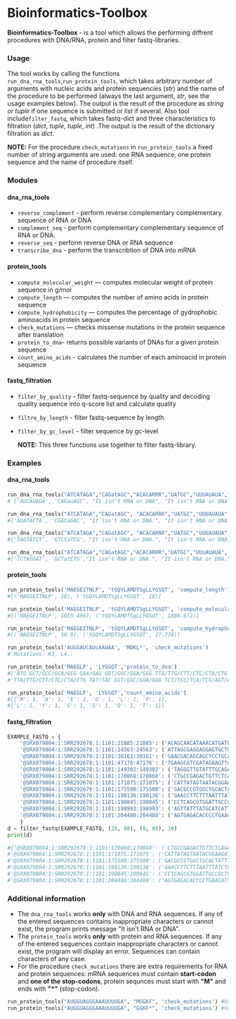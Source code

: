 # Bioinformatics-Toolbox

**Bioinformatics-Toolbox** - is a tool which allows the performing diffrent procedures with DNA/RNA, protein and filter fastq-libraries. 

### Usage

The tool works by calling the functions `run_dna_rna_tools`,`run_protein_tools`, which takes arbitrary number of arguments with nucleic acids and protein sequencies (*str*) and the name of the procedure to be performed (always the last argument, *str*, see the usage examples below). The output is the result of the procedure as *string or tuple* if one sequence is submitted or *list* if several. Also tool include`filter_fastq`, which takes fastq-dict and three characteristics to filtration (*dict*, *tuple*, *tuple*, *int*) .The output is the result of the dictionary filtration as *dict*.

**NOTE:**  For the procedure `check_mutations` in `run_protein_tools` a fixed number of string arguments are used: one RNA sequence, one protein sequence and the name of procedure itself.

### Modules
#### dna_rna_tools
- `reverse_complement` - perform reverse complementary complementary sequence of RNA or DNA
- `complement_seq` - perform complementary complementary sequence of RNA or DNA.
- `reverse_seq` - perform reverse DNA or RNA sequence
- `transcribe_dna` - perform the transcribtion of DNA into mRNA

#### protein_tools
- `compute_molecular_weight` — computes molecular weight of protein sequence in g/mol
- `compute_length` — computes the number of amino acids in protein sequence
- `compute_hydrophobicity` — computes the percentage of gydrophobic aminoacids in protein sequence
- `check_mutations` — checks missense mutations in the protein sequence after translation
- `protein_to_dna`- returns possible variants of DNAs for a given protein sequence
- `count_amino_acids` - calculates the number of each aminoacid in protein sequence

#### fastq_filtration
- `filter_by_quality` -  filter fastq-sequence by quality and decoding quality sequence into q-score list and calculate quality
- `filtre_by_length` - filter fastq-sequence by length
- `filter_by_gc_level` - filter sequence by gc-level
  
  **NOTE:** This three functions use together to filter fastq-library.

### Examples
#### dna_rna_tools
```python
run_dna_rna_tools("ATCATAGA","CAGatAGC","ACACARRR","UATGC","UUUAUAUA","transcribe_dna")
# ['AUCAUAGA', 'CAGauAGC', "It isn't RNA or DNA", "It isn't RNA or DNA", 'UUUAUAUA is RNA.']

run_dna_rna_tools("ATCATAGA","CAGatAGC", "ACACARRR","UATGC","UUUAUAUA", "reverse_seq")
#['AGATACTA', 'CGAtaGAC', "It isn't RNA or DNA.", "It isn't RNA or DNA.", 'AUAUAUUU']

run_dna_rna_tools("ATCATAGA","CAGatAGC", "ACACARRR","UATGC","UUUAUAUA", "complement_seq")
#['TAGTATCT', 'GTCtaTCG', "It isn't RNA or DNA.", "It isn't RNA or DNA.", 'AAaUAUAU']

run_dna_rna_tools("ATCATAGA","CAGatAGC","ACACARRR","UATGC","UUuAUAUA", 'reverse_complement')
#['TCTATGAT', 'GCTatCTG',"It isn't RNA or DNA.", "It isn't RNA or DNA.", 'UAUAUaAA']
```
#### protein_tools
```python
run_protein_tools('MAEGEITNLP', 'tGQYLAMDTSgLLYGSQT', 'compute_length')
#[('MAEGEITNLP', 10), ('tGQYLAMDTSgLLYGSQT', 18)]

run_protein_tools('MAEGEITNLP', 'tGQYLAMDTSgLLYGSQT', 'compute_molecular_weight')
#[('MAEGEITNLP', 1055.496), ('tGQYLAMDTSgLLYGSQT', 1886.872)]

run_protein_tools('MAEGEITNLP', 'tGQYLAMDTSgLLYGSQT', 'compute_hydrophobicity')
#[('MAEGEITNLP', 50.0), ('tGQYLAMDTSgLLYGSQT', 27.778)]

run_protein_tools('AUGGAUCAUcAAUAA', 'MDKL*', 'check_mutations')
#'Mutations: K3, L4.'

run_protein_tools('MAEGLP', 'LYGSQT','protein_to_dna')
#['ATG GCT/GCC/GCA/GCG GAA/GAG GGT/GGC/GGA/GGG TTA/TTG/CTT/CTC/CTA/CTG CCT/CCC/CCA/CCG',
#'TTA/TTG/CTT/CTC/CTA/CTG TAT/TAC GGT/GGC/GGA/GGG TCT/TCC/TCA/TCG/AGT/AGC CAA/CAG ACT/ACC/ACA/ACG']

run_protein_tools('MAEGLP', 'LYGSQT','count_amino_acids')
#[{'M': 1, 'A': 1, 'E': 1, 'G': 1, 'L': 1, 'P': 1},
#{'L': 1, 'Y': 1, 'G': 1, 'S': 1, 'Q': 1, 'T': 1}]
```
#### fastq_filtration
```python
EXAMPLE_FASTQ = {
    '@SRX079804:1:SRR292678:1:1101:21885:21885': ('ACAGCAACATAAACATGATGGGATGGCGTAAGCCCCCGAGATATCAGTTTACCCAGGATAAGAGATTAAATTATGAGCAACATTATTAA', 'FGGGFGGGFGGGFGDFGCEBB@CCDFDDFFFFBFFGFGEFDFFFF;D@DD>C@DDGGGDFGDGG?GFGFEGFGGEF@FDGGGFGFBGGD'),
    '@SRX079804:1:SRR292678:1:1101:24563:24563': ('ATTAGCGAGGAGGAGTGCTGAGAAGATGTCGCCTACGCCGTTGAAATTCCCTTCAATCAGGGGGTACTGGAGGATACGAGTTTGTGTG', 'BFFFFFFFB@B@A<@D>BDDACDDDEBEDEFFFBFFFEFFDFFF=CC@DDFD8FFFFFFF8/+.2,@7<<:?B/:<><-><@.A*C>D'),
    '@SRX079804:1:SRR292678:1:1101:30161:30161': ('GAACGACAGCAGCTCCTGCATAACCGCGTCCTTCTTCTTTAGCGTTGTGCAAAGCATGTTTTGTATTACGGGCATCTCGAGCGAATC', 'DFFFEGDGGGGFGGEDCCDCEFFFFCCCCCB>CEBFGFBGGG?DE=:6@=>A<A>D?D8DCEE:>EEABE5D@5:DDCA;EEE-DCD'),
    '@SRX079804:1:SRR292678:1:1101:47176:47176': ('TGAAGCGTCGATAGAAGTTAGCAAACCCGCGGAACTTCCGTACATCAGACACATTCCGGGGGGTGGGCCAATCCATGATGCCTTTG', 'FF@FFBEEEEFFEFFD@EDEFFB=DFEEFFFE8FFE8EEDBFDFEEBE+E<C<C@FFFFF;;338<??D:@=DD:8DDDD@EE?EB'),
    '@SRX079804:1:SRR292678:1:1101:149302:149302': ('TAGGGTTGTATTTGCAGATCCATGGCATGCCAAAAAGAACATCGTCCCGTCCAATATCTGCAACATACCAGTTGGTTGGTA', '@;CBA=:@;@DBDCDEEE/EEEEEEF@>FBEEB=EFA>EEBD=DAEEEEB9)99>B99BC)@,@<9CDD=C,5;B::?@;A'),
    '@SRX079804:1:SRR292678:1:1101:170868:170868': ('CTGCCGAGACTGTTCTCAGACATGGAAAGCTCGATTCGCATACACTCGCTGAGTAAGAGAGTCACACCAAATCACAGATT', 'E;FFFEGFGIGGFBG;C6D<@C7CDGFEFGFHDFEHHHBBHHFDFEFBAEEEEDE@A2=DA:??C3<BCA7@DCDEG*EB'),
    '@SRX079804:1:SRR292678:1:1101:171075:171075': ('CATTATAGTAATACGGAAGATGACTTGCTGTTATCATTACAGCTCCATCGCATGAATAATTCTCTAATATAGTTGTCAT', 'HGHHHHGFHHHHFHHEHHHHFGEHFGFGGGHHEEGHHEEHBHHFGDDECEGGGEFGF<FGGIIGEBGDFFFGFFGGFGF'),
    '@SRX079804:1:SRR292678:1:1101:175500:175500': ('GACGCCGTGGCTGCACTATTTGAGGCACCTGTCCTCGAAGGGAAGTTCATCTCGACGCGTGTCACTATGACATGAATG', 'GGGGGFFCFEEEFFDGFBGGGA5DG@5DDCBDDE=GFADDFF5BE49<<<BDD?CE<A<8:59;@C.C9CECBAC=DE'),
    '@SRX079804:1:SRR292678:1:1101:190136:190136': ('GAACCTTCTTTAATTTATCTAGAGCCCAAATTTTAGTCAATCTATCAACTAAAATACCTACTGCTACTACAAGTATT', 'DACD@BEECEDE.BEDDDDD,>:@>EEBEEHEFEHHFFHH?FGBGFBBD77B;;C?FFFFGGFED.BBABBG@DBBE'),
    '@SRX079804:1:SRR292678:1:1101:190845:190845': ('CCTCAGCGTGGATTGCCGCTCATGCAGGAGCAGATAATCCCTTCGCCATCCCATTAAGCGCCGTTGTCGGTATTCC', 'FF@FFCFEECEBEC@@BBBBDFBBFFDFFEFFEB8FFFFFFFFEFCEB/>BBA@AFFFEEEEECE;ACD@DBBEEE'),
    '@SRX079804:1:SRR292678:1:1101:198993:198993': ('AGTTATTTATGCATCATTCTCATGTATGAGCCAACAAGATAGTACAAGTTTTATTGCTATGAGTTCAGTACAACA', '<<<=;@B??@<>@><48876EADEG6B<A@*;398@.=BB<7:>.BB@.?+98204<:<>@?A=@EFEFFFEEFB'),
    '@SRX079804:1:SRR292678:1:1101:204480:204480': ('AGTGAGACACCCCTGAACATTCCTAGTAAGACATCTTTGAATATTACTAGTTAGCCACACTTTAAAATGACCCG', '<98;<@@@:@CD@BCCDD=DBBCEBBAAA@9???@BCDBCGF=GEGDFGDBEEEEEFFFF=EDEE=DCD@@BBC')
    }
d = filter_fastq(EXAMPLE_FASTQ, (20, 80), (0, 80), 30)
print(d)

#{'@SRX079804:1:SRR292678:1:1101:170868:170868': ('CTGCCGAGACTGTTCTCAGACATGGAAAGCTCGATTCGCATACACTCGCTGAGTAAGAGAGTCACACCAAATCACAGATT', #'E;FFFEGFGIGGFBG;C6D<@C7CDGFEFGFHDFEHHHBBHHFDFEFBAEEEEDE@A2=DA:??C3<BCA7@DCDEG*EB'),
#'@SRX079804:1:SRR292678:1:1101:171075:171075': ('CATTATAGTAATACGGAAGATGACTTGCTGTTATCATTACAGCTCCATCGCATGAATAATTCTCTAATATAGTTGTCAT', #'HGHHHHGFHHHHFHHEHHHHFGEHFGFGGGHHEEGHHEEHBHHFGDDECEGGGEFGF<FGGIIGEBGDFFFGFFGGFGF'),
#'@SRX079804:1:SRR292678:1:1101:175500:175500': ('GACGCCGTGGCTGCACTATTTGAGGCACCTGTCCTCGAAGGGAAGTTCATCTCGACGCGTGTCACTATGACATGAATG', #'GGGGGFFCFEEEFFDGFBGGGA5DG@5DDCBDDE=GFADDFF5BE49<<<BDD?CE<A<8:59;@C.C9CECBAC=DE'),
#'@SRX079804:1:SRR292678:1:1101:190136:190136': ('GAACCTTCTTTAATTTATCTAGAGCCCAAATTTTAGTCAATCTATCAACTAAAATACCTACTGCTACTACAAGTATT', #'DACD@BEECEDE.BEDDDDD,>:@>EEBEEHEFEHHFFHH?FGBGFBBD77B;;C?FFFFGGFED.BBABBG@DBBE'),
#'@SRX079804:1:SRR292678:1:1101:190845:190845': ('CCTCAGCGTGGATTGCCGCTCATGCAGGAGCAGATAATCCCTTCGCCATCCCATTAAGCGCCGTTGTCGGTATTCC', #'FF@FFCFEECEBEC@@BBBBDFBBFFDFFEFFEB8FFFFFFFFEFCEB/>BBA@AFFFEEEEECE;ACD@DBBEEE'),
#'@SRX079804:1:SRR292678:1:1101:204480:204480': ('AGTGAGACACCCCTGAACATTCCTAGTAAGACATCTTTGAATATTACTAGTTAGCCACACTTTAAAATGACCCG','<98;<@@@:@CD@BCCDD=DBBCEBBAAA@9???@BCDBCGF=GEGDFGDBEEEEEFFFF=EDEE=DCD@@BBC')}
```
   
### Additional information
- The `dna_rna_tools` works **only** with DNA and RNA sequences. If any of the entered sequences contains inappropriate characters or cannot exist, the program prints message "It isn't RNA or DNA".
- The `protein_tools` works **only** with protein and RNA sequences. If any of the entered sequences contain inappropriate characters or cannot exist, the program will display an error. Sequences can contain characters of any case.
- For the procedure `check_mutations` there are extra requirements for RNA and protein sequences: mRNA sequences must contain **start-codon** and **one of the stop-codons**, protein sequnces must start with **"M"** and ends with **"*"** (stop-codon). 
```python
run_protein_tools("AUGGUAGGGAAAUUUUGA", "MGGKF", 'check_mutations') #ValueError: Stop (*) is absent
run_protein_tools("AUGGUAGGGAAAUUUUGA", "GGKF*", 'check_mutations') #ValueError: Start (M) is absent
```

